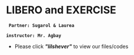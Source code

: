 # LIBERO and EXERCISE

**` Partner: Sugarol & Laurea`**

**` instructor: Mr. Agbay `**

- Please click ***"lilshever"*** to view our files/codes
